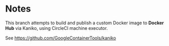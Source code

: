 # Notes

This branch attempts to build and publish a custom Docker image to **Docker Hub** via Kaniko, using CircleCI machine executor.

See https://github.com/GoogleContainerTools/kaniko
